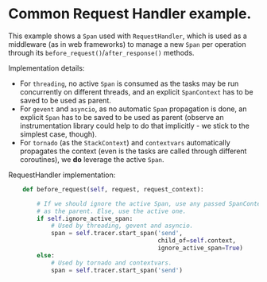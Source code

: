 # Common Request Handler example.

This example shows a `Span` used with `RequestHandler`, which is used as a middleware (as in web frameworks) to manage a new `Span` per operation through its `before_request()`/`after_response()` methods.

Implementation details:
- For `threading`, no active `Span` is consumed as the tasks may be run concurrently on different threads, and an explicit `SpanContext` has to be saved to be used as parent.
- For `gevent` and `asyncio`, as no automatic `Span` propagation is done, an explicit `Span` has to be saved to be used as parent (observe an instrumentation library could help to do that implicitly - we stick to the simplest case, though).
- For `tornado` (as the `StackContext`) and `contextvars` automatically propagates the context (even is the tasks are called through different coroutines), we **do** leverage the active `Span`.



RequestHandler implementation:
```python
    def before_request(self, request, request_context):

        # If we should ignore the active Span, use any passed SpanContext
        # as the parent. Else, use the active one.
        if self.ignore_active_span:
            # Used by threading, gevent and asyncio.
            span = self.tracer.start_span('send',
                                          child_of=self.context,
                                          ignore_active_span=True)
        else:
            # Used by tornado and contextvars.
            span = self.tracer.start_span('send')
```
